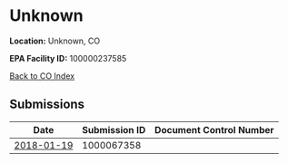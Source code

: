 # Unknown

**Location:** Unknown, CO

**EPA Facility ID:** 100000237585

[Back to CO Index](../../index.md)

## Submissions

| Date | Submission ID | Document Control Number |
|------|--------------|-------------------------|
| [2018-01-19](submissions/1000067358.md) | 1000067358 |  |

